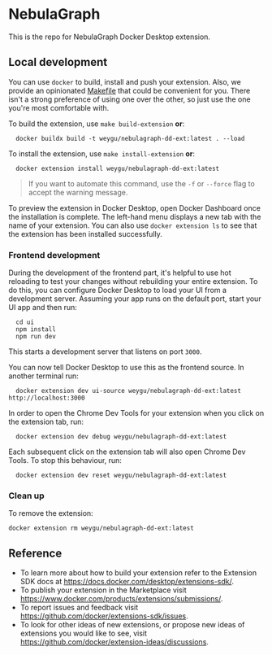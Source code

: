 # NebulaGraph

This is the repo for NebulaGraph Docker Desktop extension.

## Local development

You can use `docker` to build, install and push your extension. Also, we provide an opinionated [Makefile](Makefile) that could be convenient for you. There isn't a strong preference of using one over the other, so just use the one you're most comfortable with.

To build the extension, use `make build-extension` **or**:

```shell
  docker buildx build -t weygu/nebulagraph-dd-ext:latest . --load
```

To install the extension, use `make install-extension` **or**:

```shell
  docker extension install weygu/nebulagraph-dd-ext:latest
```

> If you want to automate this command, use the `-f` or `--force` flag to accept the warning message.

To preview the extension in Docker Desktop, open Docker Dashboard once the installation is complete. The left-hand menu displays a new tab with the name of your extension. You can also use `docker extension ls` to see that the extension has been installed successfully.

### Frontend development

During the development of the frontend part, it's helpful to use hot reloading to test your changes without rebuilding your entire extension. To do this, you can configure Docker Desktop to load your UI from a development server.
Assuming your app runs on the default port, start your UI app and then run:

```shell
  cd ui
  npm install
  npm run dev
```

This starts a development server that listens on port `3000`.

You can now tell Docker Desktop to use this as the frontend source. In another terminal run:

```shell
  docker extension dev ui-source weygu/nebulagraph-dd-ext:latest http://localhost:3000
```

In order to open the Chrome Dev Tools for your extension when you click on the extension tab, run:

```shell
  docker extension dev debug weygu/nebulagraph-dd-ext:latest
```

Each subsequent click on the extension tab will also open Chrome Dev Tools. To stop this behaviour, run:

```shell
  docker extension dev reset weygu/nebulagraph-dd-ext:latest
```

### Clean up

To remove the extension:

```shell
docker extension rm weygu/nebulagraph-dd-ext:latest
```

## Reference

- To learn more about how to build your extension refer to the Extension SDK docs at https://docs.docker.com/desktop/extensions-sdk/.
- To publish your extension in the Marketplace visit https://www.docker.com/products/extensions/submissions/.
- To report issues and feedback visit https://github.com/docker/extensions-sdk/issues.
- To look for other ideas of new extensions, or propose new ideas of extensions you would like to see, visit https://github.com/docker/extension-ideas/discussions.
